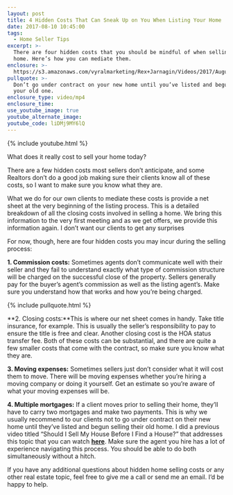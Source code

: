 ```yaml
---
layout: post
title: 4 Hidden Costs That Can Sneak Up on You When Listing Your Home
date: 2017-08-10 10:45:00
tags:
  - Home Seller Tips
excerpt: >-
  There are four hidden costs that you should be mindful of when selling your
  home. Here’s how you can mediate them.
enclosure: >-
  https://s3.amazonaws.com/vyralmarketing/Rex+Jarnagin/Videos/2017/August/Elite+Home+Team-+4+Hidden+Costs+That+Can+Sneak+Up+on+You+When+Listing+Your+Home.mp4
pullquote: >-
  Don’t go under contract on your new home until you’ve listed and begun selling
  your old one.
enclosure_type: video/mp4
enclosure_time:
use_youtube_image: true
youtube_alternate_image:
youtube_code: liDMj9MY6lQ
---
```



{% include youtube.html %}

What does it really cost to sell your home today?

There are a few hidden costs most sellers don’t anticipate, and some Realtors don’t do a good job making sure their clients know all of these costs, so I want to make sure you know what they are.

What we do for our own clients to mediate these costs is provide a net sheet at the very beginning of the listing process. This is a detailed breakdown of all the closing costs involved in selling a home. We bring this information to the very first meeting and as we get offers, we provide this information again. I don’t want our clients to get any surprises

For now, though, here are four hidden costs you may incur during the selling process:

**1. Commission costs:** Sometimes agents don’t communicate well with their seller and they fail to understand exactly what type of commission structure will be charged on the successful close of the property. Sellers generally pay for the buyer’s agent’s commission as well as the listing agent’s. Make sure you understand how that works and how you’re being charged.

{% include pullquote.html %}

**2. Closing costs:**This is where our net sheet comes in handy. Take title insurance, for example. This is usually the seller’s responsibility to pay to ensure the title is free and clear. Another closing cost is the HOA status transfer fee. Both of these costs can be substantial, and there are quite a few smaller costs that come with the contract, so make sure you know what they are.

**3. Moving expenses:** Sometimes sellers just don’t consider what it will cost them to move. There will be moving expenses whether you’re hiring a moving company or doing it yourself. Get an estimate so you’re aware of what your moving expenses will be.

**4. Multiple mortgages:** If a client moves prior to selling their home, they’ll have to carry two mortgages and make two payments. This is why we usually recommend to our clients not to go under contract on their new home until they’ve listed and begun selling their old home. I did a previous video titled “Should I Sell My House Before I Find a House?” that addresses this topic that you can watch **[here](https://youtu.be/8N-P4tQaZyA)**. Make sure the agent you hire has a lot of experience navigating this process. You should be able to do both simultaneously without a hitch.

If you have any additional questions about hidden home selling costs or any other real estate topic, feel free to give me a call or send me an email. I’d be happy to help.